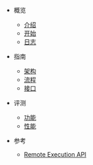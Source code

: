 * 概览
  * [介绍](zh-cn/introduction.md)
  * [开始](zh-cn/quick-start.md)
  * [日志](zh-cn/release-notes.md)

* 指南
  * [架构](zh-cn/architecture.md)
  * [流程](zh-cn/diagram.md)
  * [接口](zh-cn/apis.md)

* 评测
  * [功能](zh-cn/features.md)
  * [性能](zh-cn/performance.md)

* 参考
  * [Remote Execution API](zh-cn/remote-execution-api.md)
